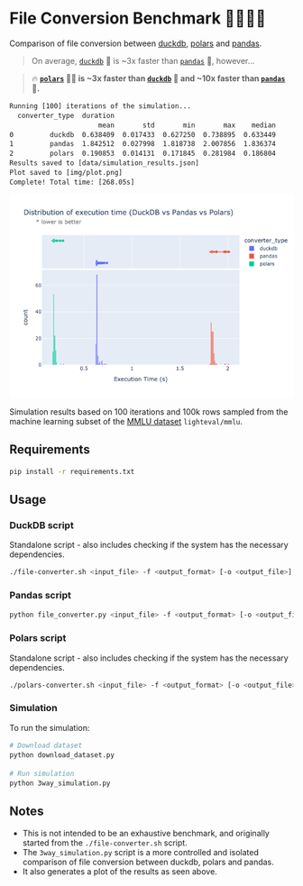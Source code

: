 # File Conversion Benchmark 🦆🐻‍❄️🐼

Comparison of file conversion between [duckdb](https://duckdb.org/), [polars](https://pola.rs/) and [pandas](https://pandas.pydata.org/).

> On average, [`duckdb`](https://duckdb.org/) 🦆 is ~3x faster than [`pandas`](https://pandas.pydata.org/) 🐼, however...

> 🔥 **[`polars`](https://pola.rs/) 🐻‍❄️ is ~3x faster than [`duckdb`](https://duckdb.org/) 🦆 and ~10x faster than [`pandas`](https://pandas.pydata.org/) 🐼.**

```txt
Running [100] iterations of the simulation...
  converter_type  duration
                      mean       std       min       max    median
0         duckdb  0.638409  0.017433  0.627250  0.738895  0.633449
1         pandas  1.842512  0.027998  1.818738  2.007856  1.836374
2         polars  0.190853  0.014131  0.171845  0.281984  0.186804
Results saved to [data/simulation_results.json]
Plot saved to [img/plot.png]
Complete! Total time: [268.05s]
```

![plot](./img/newplot.png)

Simulation results based on 100 iterations and 100k rows sampled from the machine learning subset of the [MMLU dataset](https://huggingface.co/datasets/lighteval/mmlu) `lighteval/mmlu`.

## Requirements

```bash
pip install -r requirements.txt
```

## Usage

### DuckDB script

Standalone script - also includes checking if the system has the necessary dependencies.

```bash
./file-converter.sh <input_file> -f <output_format> [-o <output_file>] [-v]
```

### Pandas script

```bash
python file_converter.py <input_file> -f <output_format> [-o <output_file>] [-v]
```

### Polars script

Standalone script - also includes checking if the system has the necessary dependencies.

```bash
./polars-converter.sh <input_file> -f <output_format> [-o <output_file>] [-v]
```

### Simulation

To run the simulation:

```bash
# Download dataset
python download_dataset.py

# Run simulation
python 3way_simulation.py
```

## Notes

- This is not intended to be an exhaustive benchmark, and originally started from the `./file-converter.sh` script.
- The `3way_simulation.py` script is a more controlled and isolated comparison of file conversion between duckdb, polars and pandas.
- It also generates a plot of the results as seen above.
